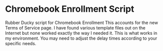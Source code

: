 # Chromebook Enrollment Script
Rubber Ducky script for Chromebook Enrollment
This accounts for the new Terms of Service page.
I have found various template files out on the Internet but none worked exactly the way I needed it.  This is what works in my environment.  You may need to adjust the delay times according to your specific needs.
